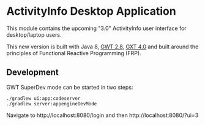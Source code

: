 
# ActivityInfo Desktop Application

This module contains the upcoming "3.0" ActivityInfo user interface
for desktop/laptop users. 

This new version is built with Java 8, [GWT 2.8](http://www.gwtproject.org/), 
[GXT 4.0](https://www.sencha.com/products/gxt/#overview) and built around
the principles of Functional Reactive Programming (FRP). 

## Development

GWT SuperDev mode can be started in two steps:

    ./gradlew ui:app:codeserver
    ./gradlew server:appengineDevMode
    
Navigate to http://localhost:8080/login and then http://localhost:8080/?ui=3



